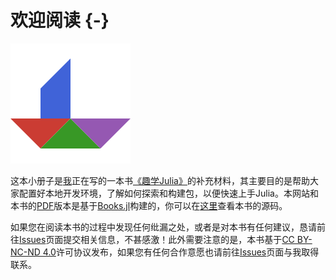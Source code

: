 # 欢迎阅读 {-}

![书山有路勤为径，学海无涯苦作舟。](resources/images/logo_192x192.png)

这本小册子是[我](https://github.com/findmyway)正在写的一本书[《趣学Julia》](https://learnjuliathefunway.com/)的补充材料，其主要目的是帮助大家配置好本地开发环境，了解如何探索和构建包，以便快速上手Julia。本网站和本书的[PDF](https://learnjuliathefunway.com/JuliaDevelopersToolkit/zh/Julia_Developers_Toolkit_ZH.pdf)版本是基于[Books.jl](https://github.com/rikhuijzer/Books.jl)构建的，你可以在[这里](https://github.com/LearnJuliaTheFunWay/JuliaDevelopersToolkit)查看本书的源码。

如果您在阅读本书的过程中发现任何纰漏之处，或者是对本书有任何建议，恳请前往[Issues](https://github.com/LearnJuliaTheFunWay/JuliaDevelopersToolkit/issues)页面提交相关信息，不甚感激！此外需要注意的是，本书基于[CC BY-NC-ND 4.0](https://creativecommons.org/licenses/by-nc-nd/4.0/)许可协议发布，如果您有任何合作意愿也请前往[Issues](https://github.com/LearnJuliaTheFunWay/JuliaDevelopersToolkit/issues)页面与我取得联系。
